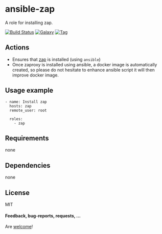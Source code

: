 ansible-zap
====================

A role for installing zap.

[![Build Status](https://api.travis-ci.org/AlbanAndrieu/ansible-zap.png?branch=master)](https://travis-ci.org/AlbanAndrieu/ansible-zap)
[![Galaxy](http://img.shields.io/badge/galaxy-zap-blue.svg?style=flat-square)](https://galaxy.ansible.com/list#/roles/1614)
[![Tag](http://img.shields.io/github/tag/AlbanAndrieu/ansible-zap.svg?style=flat-square)]()

## Actions

- Ensures that [zap](https://code.google.com/p/zaproxy/) is installed (using `ansible`)
- Once zaproxy is installed using ansible, a docker image is automatically created, so please do not hesitate to enhance ansible script it will then improve docker image.

Usage example
------------

    - name: Install zap
      hosts: zap
      remote_user: root
    
      roles:
        - zap      
        
Requirements
------------

none

Dependencies
------------

none

License
-------

MIT

#### Feedback, bug-reports, requests, ...

Are [welcome](https://github.com/AlbanAndrieu/ansible-zap/issues)!
